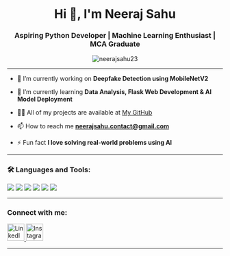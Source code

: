 <h1 align="center">Hi 👋, I'm Neeraj Sahu</h1>
<h3 align="center">Aspiring Python Developer | Machine Learning Enthusiast | MCA Graduate</h3>

<p align="center">
  <img src="https://komarev.com/ghpvc/?username=neerajsahu23&label=Profile%20views&color=0e75b6&style=flat" alt="neerajsahu23" />
</p>

---

- 🔭 I’m currently working on **Deepfake Detection using MobileNetV2**

- 🌱 I’m currently learning **Data Analysis, Flask Web Development & AI Model Deployment**

- 👨‍💻 All of my projects are available at [My GitHub](https://github.com/neerajsahu27)

- 📫 How to reach me **neerajsahu.contact@gmail.com**

- ⚡ Fun fact **I love solving real-world problems using AI**

---

### 🛠️ Languages and Tools:

<p align="left">
  <img src="https://img.shields.io/badge/Python-3776AB?style=for-the-badge&logo=python&logoColor=white"/>
  <img src="https://img.shields.io/badge/Flask-000000?style=for-the-badge&logo=flask&logoColor=white"/>
  <img src="https://img.shields.io/badge/Colab-F9AB00?style=for-the-badge&logo=googlecolab&logoColor=white"/>
  <img src="https://img.shields.io/badge/GitHub-181717?style=for-the-badge&logo=github&logoColor=white"/>
  <img src="https://img.shields.io/badge/Jupyter-F37626?style=for-the-badge&logo=jupyter&logoColor=white"/>
  <img src="https://img.shields.io/badge/HTML-E34F26?style=for-the-badge&logo=html5&logoColor=white"/>
</p>

---

<h3 align="left">Connect with me:</h3>
<p align="left">
  <a href="https://www.linkedin.com/in/neerajsahu27/" target="_blank">
    <img src="https://cdn-icons-png.flaticon.com/512/174/174857.png" alt="LinkedIn" height="40" width="40" />
  </a>
  <a href="https://www.instagram.com/neeraj_s.ahu/" target="_blank">
    <img src="https://cdn-icons-png.flaticon.com/512/174/174855.png" alt="Instagram" height="40" width="40" />
  </a>
</p>



---

